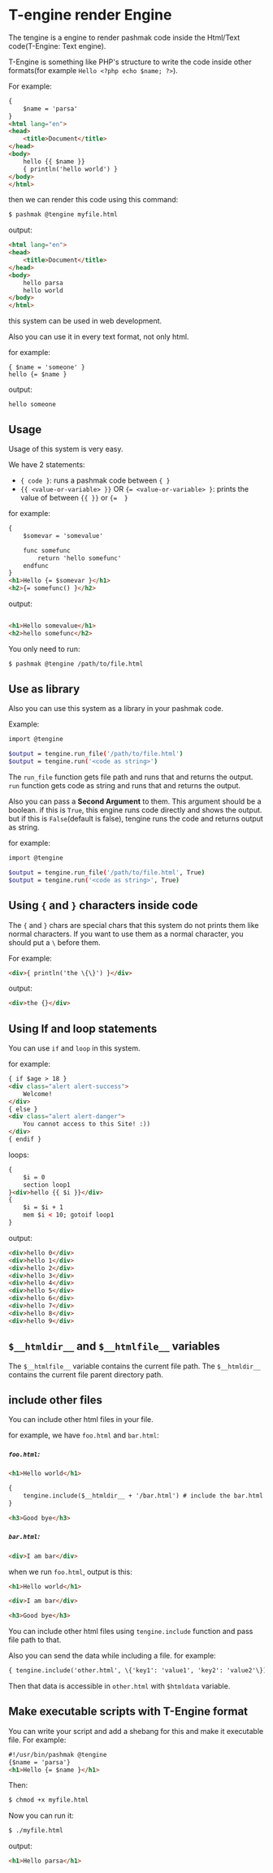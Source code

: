 # T-engine render Engine
The tengine is a engine to render pashmak code inside the Html/Text code(T-Engine: Text engine).

T-Engine is something like PHP's structure to write the code inside other formats(for example `Hello <?php echo $name; ?>`).

For example:

```html
{
    $name = 'parsa'
}
<html lang="en">
<head>
    <title>Document</title>
</head>
<body>
    hello {{ $name }}
    { println('hello world') }
</body>
</html>
```

then we can render this code using this command:

```bash
$ pashmak @tengine myfile.html
```

output:

```html
<html lang="en">
<head>
    <title>Document</title>
</head>
<body>
    hello parsa
    hello world
</body>
</html>
```

this system can be used in web development.

Also you can use it in every text format, not only html.

for example:

```
{ $name = 'someone' }
hello {= $name }
```

output:

```
hello someone
```

## Usage
Usage of this system is very easy.

We have 2 statements:

- `{ code }`: runs a pashmak code between `{ }`
- `{{ <value-or-variable> }}` OR `{= <value-or-variable> }`: prints the value of between `{{ }}` or `{=  }`

for example:

```html
{
    $somevar = 'somevalue'

    func somefunc
        return 'hello somefunc'
    endfunc
}
<h1>Hello {= $somevar }</h1>
<h2>{= somefunc() }</h2>
```

output:

```html

<h1>Hello somevalue</h1>
<h2>hello somefunc</h2>
```

You only need to run:

```bash
$ pashmak @tengine /path/to/file.html
```

## Use as library
Also you can use this system as a library in your pashmak code.

Example:

```bash
import @tengine

$output = tengine.run_file('/path/to/file.html')
$output = tengine.run('<code as string>')
```

The `run_file` function gets file path and runs that and returns the output.
`run` function gets code as string and runs that and returns the output.

Also you can pass a **Second Argument** to them. This argument should be a boolean. if this is `True`, this engine runs code directly and shows the output. but if this is `False`(default is false), tengine runs the code and returns output as string.

for example:

```bash
import @tengine

$output = tengine.run_file('/path/to/file.html', True)
$output = tengine.run('<code as string>', True)
```

## Using `{` and `}` characters inside code
The `{` and `}` chars are special chars that this system do not prints them like normal characters. If you want to use them as a normal character, you should put a `\` before them.

For example:

```html
<div>{ println('the \{\}') }</div>
```

output:

```html
<div>the {}</div>
```

## Using If and loop statements
You can use `if` and `loop` in this system.

for example:

```html
{ if $age > 18 }
<div class="alert alert-success">
    Welcome!
</div>
{ else }
<div class="alert alert-danger">
    You cannot access to this Site! :))
</div>
{ endif }
```

loops:

```html
{
    $i = 0
    section loop1
}<div>hello {{ $i }}</div>
{
    $i = $i + 1
    mem $i < 10; gotoif loop1
}
```

output:

```html
<div>hello 0</div>
<div>hello 1</div>
<div>hello 2</div>
<div>hello 3</div>
<div>hello 4</div>
<div>hello 5</div>
<div>hello 6</div>
<div>hello 7</div>
<div>hello 8</div>
<div>hello 9</div>
```

## `$__htmldir__` and `$__htmlfile__` variables

The `$__htmlfile__` variable contains the current file path.
The `$__htmldir__` contains the current file parent directory path.

## include other files

You can include other html files in your file.

for example, we have `foo.html` and `bar.html`:

##### `foo.html`:

```html
<h1>Hello world</h1>

{
    tengine.include($__htmldir__ + '/bar.html') # include the bar.html
}

<h3>Good bye</h3>
```

##### `bar.html`:

```html
<div>I am bar</div>
```

when we run `foo.html`, output is this:

```html
<h1>Hello world</h1>

<div>I am bar</div>

<h3>Good bye</h3>
```

You can include other html files using `tengine.include` function and pass file path to that.

Also you can send the data while including a file. for example:

```html
{ tengine.include('other.html', \{'key1': 'value1', 'key2': 'value2'\}) }
```

Then that data is accessible in `other.html` with `$htmldata` variable.

## Make executable scripts with T-Engine format
You can write your script and add a shebang for this and make it executable file. For example:

```html
#!/usr/bin/pashmak @tengine
{$name = 'parsa'}
<h1>Hello {= $name }</h1>
```

Then:

```bash
$ chmod +x myfile.html
```

Now you can run it:

```bash
$ ./myfile.html
```

output:

```html
<h1>Hello parsa</h1>
```
